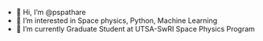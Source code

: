 - 👋 Hi, I’m @pspathare
- 👀 I’m interested in Space physics, Python, Machine Learning 
- 🌱 I’m currently Graduate Student at UTSA-SwRI Space Physics Program

<!---
pspathare/pspathare is a ✨ special ✨ repository because its `README.md` (this file) appears on your GitHub profile.
You can click the Preview link to take a look at your changes.
--->
